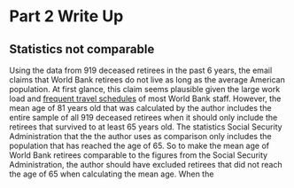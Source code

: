 # Part 2 Write Up
## Statistics not comparable
Using the data from 919 deceased retirees in the past 6 years, the email claims that World Bank retirees do not live as long as the average American population. At first glance, this claim seems plausible given the large work load and [frequent travel schedules](https://www.fastcompany.com/3050543/why-frequent-business-travel-is-so-bad-for-you) of most World Bank staff. However, the mean age of 81 years old that was calculated by the author includes the entire sample of all 919 deceased retirees when it should only include the retirees that survived to at least 65 years old. The statistics Social Security Administration that the the author uses as comparison only includes the population that has reached the age of 65. So to make the mean age of World Bank retirees comparable to the figures from the Social Security Administration, the author should have excluded retirees that did not reach the age of 65 when calculating the mean age. When the 
